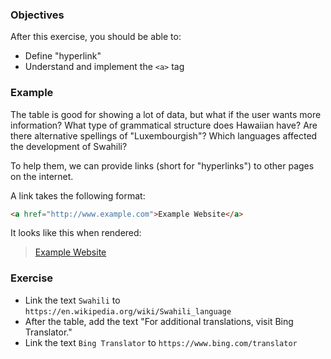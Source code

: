 ### Objectives

After this exercise, you should be able to:

- Define "hyperlink"
- Understand and implement the `<a>` tag

### Example

The table is good for showing a lot of data, but what if the user wants more information? What type of grammatical structure does Hawaiian have? Are there alternative spellings of "Luxembourgish"? Which languages affected the development of Swahili?

To help them, we can provide links (short for "hyperlinks") to other pages on the internet.

A link takes the following format:

```html
<a href="http://www.example.com">Example Website</a>
```

It looks like this when rendered:

> <a href="http://www.example.com">Example Website</a>

### Exercise

- Link the text `Swahili` to `https://en.wikipedia.org/wiki/Swahili_language`
- After the table, add the text "For additional translations, visit Bing Translator."
- Link the text `Bing Translator` to `https://www.bing.com/translator`
